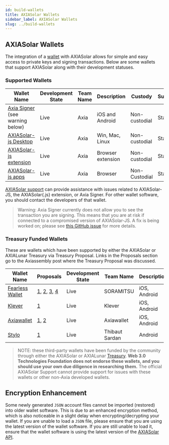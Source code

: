 ```yaml
---
id: build-wallets
title: AXIASolar Wallets
sidebar_label: AXIASolar Wallets
slug: ../build-wallets
---
```


## AXIASolar Wallets

The integration of a [wallet](../general/glossary.md#wallet) with AXIASolar allows for simple and easy access to
private keys and signing transactions. Below are some wallets that support AXIASolar along with their
development statuses.

### Supported Wallets

| Wallet Name                                                         | Development State | Team Name | Description       | Custody       | Supports |
| ------------------------------------------------------------------- | ----------------- | --------- | ----------------- | ------------- | -------- |
| [Axia Signer](https://www.axia.io/signer/) (see warning below)  | Live              | Axia    | iOS and Android   | Non-custodial | Staking  |
| [AXIASolar-js Desktop](https://github.com/axiasolar-js/apps/releases) | Live              | Axia    | Win, Mac, Linux   | Non-custodial | Staking  |
| [AXIASolar-js extension](https://github.com/axiasolar-js/extension)   | Live              | Axia    | Browser extension | Non-custodial | Staking  |
| [AXIASolar-js apps](https://axiasolar.js.org/apps/#/accounts)         | Live              | Axia    | Browser           | Non-Custodial | Staking  |

[AXIASolar support](https://support.axiacoin.network/) can provide assistance with issues related to
AXIASolar-JS, the AXIASolar{.js} extension, or Axia Signer. For other wallet software, you should
contact the developers of that wallet.

> Warning: Axia Signer currently does not allow you to see the transaction you are signing. This
> means that you are at risk if connected to a compromised version of AXIASolar-JS. A fix is being
> worked on; please see [this GitHub issue](https://github.com/axia-tech/axia-signer/issues/724)
> for more details.

### Treasury Funded Wallets

These are wallets which have been supported by either the AXIASolar or AXIALunar Treasury via Treasury Proposal. Links in the Proposals section go to the Axiassembly post where the Treasury Proposal was discussed.

| Wallet Name                                   | Proposals                                                                                                                                                                                           | Development State | Team Name      | Description  | Custody       | Supports |
| --------------------------------------------- | --------------------------------------------------------------------------------------------------------------------------------------------------------------------------------------------------- | ----------------- | -------------- | ------------ | ------------- | -------- |
| [Fearless Wallet](https://fearlesswallet.io/) | [1](https://axialunar.axiassembly.io/treasury/23), [2](https://axialunar.axiassembly.io/treasury/34), [3](https://axialunar.axiassembly.io/treasury/74), [4](https://axialunar.axiassembly.io/treasury/102) | Live              | SORAMITSU      | iOS, Android | Non-custodial | Staking  |
| [Klever](https://klever.io/)                  | [1](https://axialunar.axiassembly.io/treasury/91)                                                                                                                                                     | Live              | Klever         | iOS, Android | Non-custodial | Staking  |
| [Axiawallet](https://axiawallet.io/)        | [1](https://axialunar.axiassembly.io/treasury/32), [2](https://axialunar.axiassembly.io/treasury/41)                                                                                                    | Live              | Axiawallet    | iOS, Android | Non-custodial | Staking  |
| [Stylo](https://stylo-app.com/)               | [1](https://axiasolar.axiassembly.io/treasury/39)                                                                                                                                                   | Live              | Thibaut Sardan | Android      | Non-custodial | Staking  |

> NOTE: these third-party wallets have been funded by the community through either the AXIASolar or AXIALunar [Treasury](learn-treasury). **Web 3.0 Technologies Foundation does not endorse these wallets, and you should use your own due diligence in researching them.** The official AXIASolar Support cannot provide support for issues with these wallets or other non-Axia developed wallets.

## Encryption Enhancement

Some newly generated `JSON` account files cannot be imported (restored) into older wallet software.
This is due to an enhanced encryption method, which is also noticeable in a slight delay when
encrypting/decrypting your wallet. If you are unable to load a `JSON` file, please ensure that you
are using the latest version of the wallet software. If you are still unable to load it, ensure that
the wallet software is using the latest version of the [AXIASolar API](https://axiasolar.js.org/api/).
